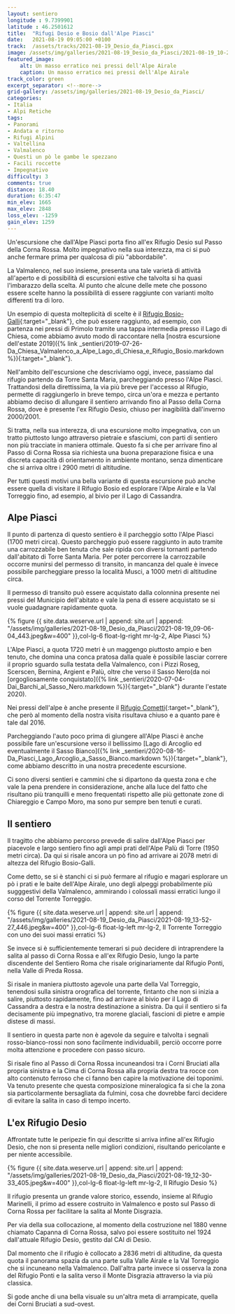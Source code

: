 ```yaml
---
layout: sentiero
longitude : 9.7399901
latitude : 46.2501612
title:  "Rifugi Desio e Bosio dall'Alpe Piasci"
date:   2021-08-19 09:05:00 +0100
track:  /assets/tracks/2021-08-19_Desio_da_Piasci.gpx
image: /assets/img/galleries/2021-08-19_Desio_da_Piasci/2021-08-19_10-25-28_851.jpeg
featured_image:
    alt: Un masso erratico nei pressi dell'Alpe Airale
    caption: Un masso erratico nei pressi dell'Alpe Airale
track_color: green
excerpt_separator: <!--more-->
grid-gallery: /assets/img/galleries/2021-08-19_Desio_da_Piasci/
categories:
- Italia
- Alpi Retiche
tags:
- Panorami
- Andata e ritorno
- Rifugi Alpini
- Valtellina
- Valmalenco
- Questi un pò le gambe le spezzano
- Facili roccette
- Impegnativo
difficulty: 3
comments: true
distance: 18.40 
duration: 6:35:47
min_elev: 1665
max_elev: 2848
loss_elev: -1259
gain_elev: 1259
---
```


Un'escursione che dall'Alpe Piasci porta fino all'ex Rifugio Desio sul Passo della Corna Rossa. Molto impegnativo nella sua interezza, ma ci si può anche fermare prima per qualcosa di più "abbordabile".

<!--more-->

La Valmalenco, nel suo insieme, presenta una tale varietà di attività all'aperto e di possibilità di escursioni estive che talvolta si ha quasi l'imbarazzo della scelta. Al punto che alcune delle mete che possono essere scelte hanno la possibilità di essere raggiunte con varianti molto differenti tra di loro.

Un esempio di questa molteplicità di scelte è il [Rifugio Bosio-Galli](https://sites.google.com/site/bosiogalli/){:target="_blank"}, che può essere raggiunto, ad esempio, con partenza nei pressi di Primolo tramite una tappa intermedia presso il Lago di Chiesa, come abbiamo avuto modo di raccontare nella [nostra escursione dell'estate 2019]({% link _sentieri/2019-07-26-Da_Chiesa_Valmalenco_a_Alpe_Lago_di_Chiesa_e_Rifugio_Bosio.markdown %}){:target="_blank"}.

Nell'ambito dell'escursione che descriviamo oggi, invece, passiamo dal rifugio partendo da Torre Santa Maria, parcheggiando presso l'Alpe Piasci. Trattandosi della direttissima, la via più breve per l'accesso al Rifugio, permette di raggiungerlo in breve tempo, circa un'ora e mezza e pertanto abbiamo deciso di allungare il sentiero arrivando fino al Passo della Corna Rossa, dove è presente l'ex Rifugio Desio, chiuso per inagibilità dall'inverno 2000/2001.

Si tratta, nella sua interezza, di una escursione molto impegnativa, con un tratto piuttosto lungo attraverso pietraie e sfasciumi, con parti di sentiero non più tracciate in maniera ottimale. Questo fa si che per arrivare fino al Passo di Corna Rossa sia richiesta una buona preparazione fisica e una discreta capacità di orientamento in ambiente montano, senza dimenticare che si arriva oltre i 2900 metri di altitudine.

Per tutti questi motivi una bella variante di questa escursione può anche essere quella di visitare il Rifugio Bosio ed esplorare l'Alpe Airale e la Val Torreggio fino, ad esempio, al bivio per il Lago di Cassandra.

## Alpe Piasci

Il punto di partenza di questo sentiero è il parcheggio sotto l'Alpe Piasci (1700 metri circa). Questo parcheggio può essere raggiunto in auto tramite una carrozzabile ben tenuta che sale ripida con diversi tornanti partendo dall'abitato di Torre Santa Maria. Per poter percorrere la carrozzabile occorre munirsi del permesso di transito, in mancanza del quale è invece possibile parcheggiare presso la località Musci, a 1000 metri di altitudine circa.

Il permesso di transito può essere acquistato dalla colonnina presente nei pressi del Municipio dell'abitato e vale la pena di essere acquistato se si vuole guadagnare rapidamente quota.

{% figure {{ site.data.weserve.url | append: site.url | append: "/assets/img/galleries/2021-08-19_Desio_da_Piasci/2021-08-19_09-06-04_443.jpeg&w=400" }},col-lg-6 float-lg-right mr-lg-2, Alpe Piasci %}

L'Alpe Piasci, a quota 1720 metri è un maggengo piuttosto ampio e ben tenuto, che domina una conca pratosa dalla quale è possibile lasciar correre il proprio sguardo sulla testata della Valmalenco, con i Pizzi Roseg, Scerscen, Bernina, Argient e Palù, oltre che verso il Sasso Nero(da noi [orgogliosamente conquistato]({% link _sentieri/2020-07-04-Dai_Barchi_al_Sasso_Nero.markdown %}){:target="_blank"} durante l'estate 2020).

Nei pressi dell'alpe è anche presente il [Rifugio Cometti](https://www.rifugi.lombardia.it/sondrio/torre-di-santa-maria/rifugio-cometti.html){:target="_blank"}, che però al momento della nostra visita risultava chiuso e a quanto pare è tale dal 2016.

Parcheggiando l'auto poco prima di giungere all'Alpe Piasci è anche possibile fare un'escursione verso il bellissimo [Lago di Arcoglio ed eventualmente il Sasso Bianco]({% link _sentieri/2020-08-16-Da_Piasci_Lago_Arcoglio_a_Sasso_Bianco.markdown %}){:target="_blank"}, come abbiamo descritto in una nostra precedente escursione.


Ci sono diversi sentieri e cammini che si dipartono da questa zona e che vale la pena prendere in considerazione, anche alla luce del fatto che risultano più tranquilli e meno frequentati rispetto alle più gettonate zone di Chiareggio e Campo Moro, ma sono pur sempre ben tenuti e curati.

## Il sentiero

Il tragitto che abbiamo percorso prevede di salire dall'Alpe Piasci per piacevole e largo sentiero fino agli ampi prati dell'Alpe Palù di Torre (1950 metri circa). Da qui si risale ancora un pò fino ad arrivare ai 2078 metri di altezza del Rifugio Bosio-Galli.

Come detto, se si è stanchi ci si può fermare al rifugio e magari esplorare un pò i prati e le baite dell'Alpe Airale, uno degli alpeggi probabilmente più sugggestivi della Valmalenco, ammirando i colossali massi erratici lungo il corso del Torrente Torreggio.

{% figure {{ site.data.weserve.url | append: site.url | append: "/assets/img/galleries/2021-08-19_Desio_da_Piasci/2021-08-19_13-52-27_446.jpeg&w=400" }},col-lg-6 float-lg-left mr-lg-2, Il Torrente Torreggio con uno dei suoi massi erratici %}

Se invece si è sufficientemente temerari si può decidere di intraprendere la salita al passo di Corna Rossa e all'ex Rifugio Desio, lungo la parte discendente del Sentiero Roma che risale originariamente dal Rifugio Ponti, nella Valle di Preda Rossa.

Si risale in maniera piuttosto agevole una parte della Val Torreggio, tenendosi sulla sinistra orografica del torrente, fintanto che non si inizia a salire, piuttosto rapidamente, fino ad arrivare al bivio per il Lago di Cassandra a destra e la nostra destinazione a sinistra. Da qui il sentiero si fa decisamente più impegnativo, tra morene glaciali, fascioni di pietre e ampie distese di massi.

Il sentiero in questa parte non è agevole da seguire e talvolta i segnali rosso-bianco-rossi non sono facilmente individuabili, perciò occorre porre molta attenzione e procedere con passo sicuro.

Si risale fino al Passo di Corna Rossa incuneandosi tra i Corni Bruciati alla propria sinistra e la Cima di Corna Rossa alla propria destra tra rocce con alto contenuto ferroso che ci fanno ben capire la motivazione dei toponimi. Va tenuto presente che questa composizione mineralogica fa si che la zona sia particolarmente bersagliata da fulmini, cosa che dovrebbe farci decidere di evitare la salita in caso di tempo incerto.

## L'ex Rifugio Desio

Affrontate tutte le peripezie fin qui descritte si arriva infine all'ex Rifugio Desio, che non si presenta nelle migliori condizioni, risultando pericolante e per niente accessibile.

{% figure {{ site.data.weserve.url | append: site.url | append: "/assets/img/galleries/2021-08-19_Desio_da_Piasci/2021-08-19_12-30-33_405.jpeg&w=400" }},col-lg-6 float-lg-left mr-lg-2, Il Rifugio Desio %}

Il rifugio presenta un grande valore storico, essendo, insieme al Rifugio Marinelli, il primo ad essere costruito in Valmalenco e posto sul Passo di Corna Rossa per facilitare la salita al Monte Disgrazia. 

Per via della sua collocazione, al momento della costruzione nel 1880 venne chiamato Capanna di Corna Rossa, salvo poi essere sostituito nel 1924 dall'attuale Rifugio Desio, gestito dal CAI di Desio.

Dal momento che il rifugio è collocato a 2836 metri di altitudine, da questa quota il panorama spazia da una parte sulla Valle Airale e la Val Torreggio che si incuneano nella Valmalenco. Dall'altra parte invece si osserva la zona del Rifugio Ponti e la salita verso il Monte Disgrazia attraverso la via più classica.

Si gode anche di una bella visuale su un'altra meta di arrampicate, quella dei Corni Bruciati a sud-ovest.
